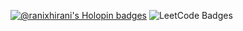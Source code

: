 [![@ranixhirani's Holopin badges](https://holopin.me/ranixhirani)](https://holopin.io/@ranixhirani)
![LeetCode Badges](https://leetcode-badge-showcase.vercel.app/api?username={RaniHirani})
